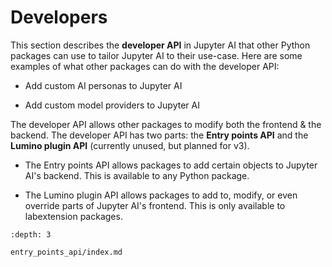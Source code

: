 # Developers

This section describes the **developer API** in Jupyter AI that other Python
packages can use to tailor Jupyter AI to their use-case. Here are some examples
of what other packages can do with the developer API:

- Add custom AI personas to Jupyter AI

- Add custom model providers to Jupyter AI

The developer API allows other packages to modify both the frontend & the
backend. The developer API has two parts: the **Entry points API** and the
**Lumino plugin API** (currently unused, but planned for v3).

- The Entry points API allows packages to add certain objects to Jupyter AI's
backend. This is available to any Python package.

- The Lumino plugin API allows packages to add to, modify, or even override
parts of Jupyter AI's frontend. This is only available to labextension packages.

```{toctree} Table of Contents
:depth: 3

entry_points_api/index.md
```
